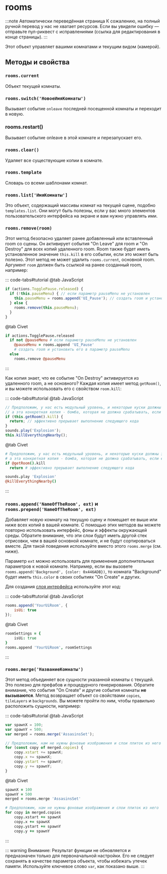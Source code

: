 # rooms

:::note Автоматически переведённая страница
К сожалению, на полный ручной перевод у нас не хватает ресурсов.
Если вы увидели ошибку — отправьте пул-риквест с исправлениями (ссылка для редактирования в конце страницы).
:::

Этот объект управляет вашими комнатами и текущим видом (камерой).

## Методы и свойства

### `rooms.current`

Объект текущей комнаты.

### `rooms.switch('НовоеИмяКомнаты')`

Вызывает событие `onleave` последней посещенной комнаты и переходит в новую.

### rooms.restart()

Вызывает событие onleave в этой комнате и перезапускает его.

### `rooms.clear()`

Удаляет все существующие копии в комнате.

### `rooms.template`

Словарь со всеми шаблонами комнат.

### `rooms.list['ИмяКомнаты']`

Это объект, содержащий массивы комнат на текущей сцене, подобно `templates.list`. Они могут быть полезны, если у вас много элементов пользовательского интерфейса на экране и вам нужно управлять ими.

### `rooms.remove(room)`

Этот метод безопасно удаляет ранее добавленный или вставленный room со сцены. Он активирует события "On Leave" для room и "On Destroy" для всех копий удаленного room. Room также будет иметь установленное значение `this.kill` в его событии, если это может быть полезно. Этот метод не может удалить `rooms.current`, основной room. Аргумент `room` должен быть ссылкой на ранее созданный room, например:

::: code-tabs#tutorial
@tab JavaScript
```js Создание меню паузы с помощью room UI
if (actions.TogglePause.released) {
  if (!this.pauseMenu) { // если параметр pauseMenu не установлен
    this.pauseMenu = rooms.append('UI_Pause'); // создать room и установить его в параметр pauseMenu
  } else {
    rooms.remove(this.pauseMenu);
  }
}
```
@tab Civet
```coffee
if actions.TogglePause.released
  if not @pauseMenu # если параметр pauseMenu не установлен
    @pauseMenu = rooms.append 'UI_Pause'
    # создать room и установить его в параметр pauseMenu
  else
    rooms.remove @pauseMenu
```
:::

Как копия знает, что ее событие "On Destroy" активируется из удаленного room, а не основного? Каждая копия имеет метод `getRoom()`, и вы можете использовать его с свойством `room.kill`:

::: code-tabs#tutorial
@tab JavaScript
```js
// Предположим, у нас есть модульный уровень, и некоторые куски должны загружаться/выгружаться динамически,
// а эта конкретная копия - бомба, которая не должна срабатывать, если ее кусок выгружен.
if (this.getRoom().kill) {
  return; // эффективно прерывает выполнение следующего кода
}
sounds.play('Explosion');
this.killEverythingNearby();
```
@tab Civet
```coffee
# Предположим, у нас есть модульный уровень, и некоторые куски должны загружаться/выгружаться динамически,
# а эта конкретная копия - бомба, которая не должна срабатывать, если ее кусок выгружен.
if @getRoom().kill
  return # эффективно прерывает выполнение следующего кода

sounds.play 'Explosion'
@killEverythingNearby()
```
:::

### `rooms.append('NameOfTheRoom', ext)` и `rooms.prepend('NameOfTheRoom', ext)`

Добавляет новую комнату на текущую сцену и помещает ее выше или ниже всех копий в вашей комнате. С помощью этих методов вы можете повторно использовать интерфейс, фоны и эффекты окружающей среды. Обратите внимание, что эти слои будут иметь другой стек отрисовки, чем в вашей основной комнате, и не будут сортироваться вместе. Для такой поведения используйте вместо этого `rooms.merge` (см. ниже).

Параметр `ext` можно использовать для применения дополнительных параметров к новой комнате. Например, если вы вызовете `rooms.append('Background', {color: 0x446ADB})`, то комната "Background" будет иметь `this.color` в своих событиях "On Create" и других.

Для создания [слоя интерфейса](./tips-n-tricks/game-and-ui-coordinates.md) используйте этот код:

::: code-tabs#tutorial
@tab JavaScript
```js
rooms.append('YourUiRoom', {
    isUi: true
});
```
@tab Civet
```coffee
roomSettings = {
    isUi: true
}
rooms.append 'YourUiRoom', roomSettings
```
:::

### `rooms.merge('НазваниеКомнаты')`

Этот метод объединяет все сущности указанной комнаты с текущей. Это полезно для префабов и процедурного генерирования. Обратите внимание, что события "On Create" и другие события комнаты **не вызываются**. Метод возвращает объект со свойствами `copies`, `tileLayers` и `backgrounds`. Вы можете пройти по ним, чтобы правильно расположить сущности, например:

::: code-tabs#tutorial
@tab JavaScript
```js
var spawnX = 100;
var spawnY = 500;
var merged = rooms.merge('AssasinsSet');

// Предположим, нам не нужны фоновые изображения и слои плиток из него
for (const copy of merged.copies) {
    copy.xstart += spawnX;
    copy.x += spawnX;
    copy.ystart += spawnY;
    copy.y += spawnY;
}
```
@tab Civet
```coffee
spawnX = 100
spawnY = 500
merged = rooms.merge 'AssasinsSet'

# Предположим, нам не нужны фоновые изображения и слои плиток из него
for copy in merged.copies
    copy.xstart += spawnX
    copy.x += spawnX
    copy.ystart += spawnY
    copy.y += spawnY
```
:::

::: warning Внимание:
Результат функции не обновляется и предназначен только для первоначальной настройки. Его не следует сохранять в качестве параметра объекта, чтобы избежать утечек памяти. Используйте ключевое слово `var`, как показано выше.
:::

